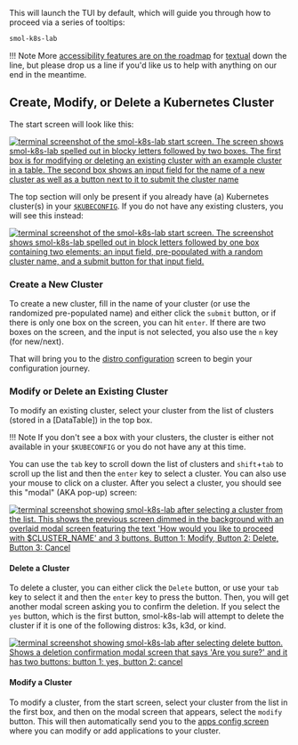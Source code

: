 This will launch the TUI by default, which will guide you through how to proceed via a series of tooltips:

```bash
smol-k8s-lab
```

!!! Note
    More [accessibility features are on the roadmap](https://textual.textualize.io/roadmap/#features) for [textual](https://textual.textualize.io/) down the line, but please drop us a line if you'd like us to help with anything on our end in the meantime.

## Create, Modify, or Delete a Kubernetes Cluster

The start screen will look like this:

[<img src="/images/screenshots/start_screen_with_existing_clusters.svg" alt="terminal screenshot of the smol-k8s-lab start screen. The screen shows smol-k8s-lab spelled out in blocky letters followed by two boxes. The first box is for modifying or deleting an existing cluster with an example cluster in a table. The second box shows an input field for the name of a new cluster as well as a button next to it to submit the cluster name">](/images/screenshots/start_screen_with_existing_clusters.svg)


The top section will only be present if you already have (a) Kubernetes cluster(s) in your [`$KUBECONFIG`](https://kubernetes.io/docs/concepts/configuration/organize-cluster-access-kubeconfig/#the-kubeconfig-environment-variable). If you do not have any existing clusters, you will see this instead:

[<img src="/images/screenshots/start_screen.svg" alt="terminal screenshot of the smol-k8s-lab start screen. The screenshot shows smol-k8s-lab spelled out in block letters followed by one box containing two elements: an input field, pre-populated with a random cluster name, and a submit button for that input field.">](/images/screenshots/start_screen.svg)

### Create a New Cluster

To create a new cluster, fill in the name of your cluster (or use the randomized pre-populated name) and either click the `submit` button, or if there is only one box on the screen, you can hit `enter`. If there are two boxes on the screen, and the input is not selected, you also use the `n` key (for new/next).

That will bring you to the [distro configuration](/distro_screen) screen to begin your configuration journey.


### Modify or Delete an Existing Cluster

To modify an existing cluster, select your cluster from the list of clusters (stored in a [DataTable]) in the top box. 

!!! Note
    If you don't see a box with your clusters, the cluster is either not available in your `$KUBECONFIG` or you do not have any at this time.

You can use the `tab` key to scroll down the list of clusters and `shift`+`tab` to scroll up the list and then the `enter` key to select a cluster. You can also use your mouse to click on a cluster. After you select a cluster, you should see this "modal" (AKA pop-up) screen:

[<img src="/images/screenshots/modify_cluster_modal_screen.svg" alt="terminal screenshot showing smol-k8s-lab after selecting a cluster from the list. This shows the previous screen dimmed in the background with an overlaid modal screen featuring the text 'How would you like to proceed with $CLUSTER_NAME' and 3 buttons. Button 1: Modify, Button 2: Delete, Button 3: Cancel">](/images/screenshots/modify_cluster_modal_screen.svg)


#### Delete a Cluster

To delete a cluster, you can either click the `Delete` button, or use your `tab` key to select it and then the `enter` key to press the button. Then, you will get another modal screen asking you to confirm the deletion. If you select the `yes` button, which is the first button, smol-k8s-lab will attempt to delete the cluster if it is one of the following distros: k3s, k3d, or kind.


[<img src="/images/screenshots/delete_cluster_confirmation.svg" alt="terminal screenshot showing smol-k8s-lab after selecting delete button. Shows a deletion confirmation modal screen that says 'Are you sure?' and it has two buttons: button 1: yes, button 2: cancel">](/images/screenshots/delete_cluster_confirmation.svg)


#### Modify a Cluster

To modify a cluster, from the start screen, select your cluster from the list in the first box, and then on the modal screen that appears, select the `modify` button. This will then automatically send you to the [apps config screen](/apps_screen) where you can modify or add applications to your cluster.
